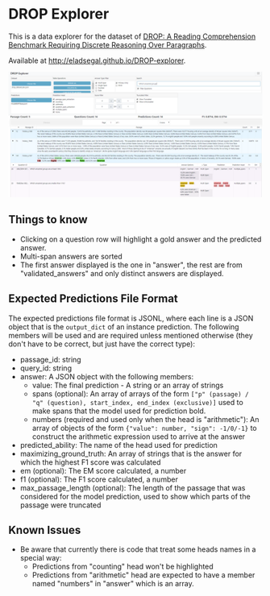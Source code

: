 # DROP Explorer

This is a data explorer for the dataset of [DROP: A Reading Comprehension Benchmark Requiring Discrete Reasoning Over Paragraphs](https://allennlp.org/drop).

Available at http://eladsegal.github.io/DROP-explorer.

![DROP Explorer screenshot](screenshot.png)

## Things to know

- Clicking on a question row will highlight a gold answer and the predicted answer.
- Multi-span answers are sorted
- The first answer displayed is the one in "answer", the rest are from "validated_answers" and only distinct answers are displayed. 

## Expected Predictions File Format

The expected predictions file format is JSONL, where each line is a JSON object that is the `output_dict` of an instance prediction.
The following members will be used and are required unless mentioned otherwise (they don't have to be correct, but just have the correct type):
- passage_id: string
- query_id: string
- answer: A JSON object with the following members:
    - value: The final prediction - A string or an array of strings
    - spans (optional): An array of arrays of the form `["p" (passage) / "q" (question), start_index, end_index (exclusive)]` used to make spans that the model used for prediction bold.
    - numbers (required and used only when the head is "arithmetic"): An array of objects of the form `{"value": number, "sign": -1/0/-1}` to construct the arithmetic expression used to arrive at the answer
- predicted_ability: The name of the head used for prediction 
- maximizing_ground_truth: An array of strings that is the answer for which the highest F1 score was calculated
- em (optional): The EM score calculated, a number
- f1 (optional): The F1 score calculated, a number
- max_passage_length (optional): The length of the passage that was considered for the model prediction, used to show which parts of the passage were truncated

## Known Issues

- Be aware that currently there is code that treat some heads names in a special way:
    - Predictions from "counting" head won't be highlighted
    - Predictions from "arithmetic" head are expected to have a member named "numbers" in "answer" which is an array.
